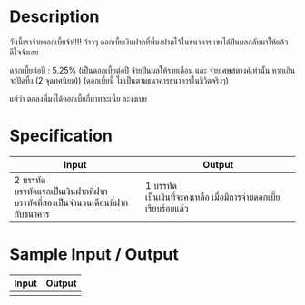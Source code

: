 # Description
วันนี้เราจ่ายดอกเบี้ยจ้า!!!! ว้าวๆ ดอกเบี้ยเงินฝากที่พี่มงฝากไว้ในธนาคาร เขาได้ปันผลกลับมาให้แล้ว ดีใจจังเลย

ดอกเบี้ยต่อปี : 5.25% (เป็นดอกเบี้ยต่อปี จ่ายปันผลให้รายเดือน และ จ่ายเศษสตางค์เท่านั้น หากเกินจะปัดที้ง (2 จุดทศนิยม)) (ดอกเบี้ยนี้ ไม่เป็นตามธนาคารธนาคารในชีวิตจริงๆ)

แต่ว่า ตกลงพี่มงได้ดอกเบี้ยกี่บาทละเนี่ย ละงงเบย
# Specification
|Input|Output|
|-|-|
|2 บรรทัด <br> บรรทัดแรกเป็นเงินฝากที่ฝาก <br> บรรทัดที่สองเป็นจำนวนเดือนที่ฝากกับธนาคาร|1 บรรทัด <br> เป็นเงินที่จะคงเหลือ เมื่อมีการจ่ายดอกเบี้ยเรียบร้อยแล้ว|

# Sample Input / Output
|Input|Output|
|-|-|
|||
